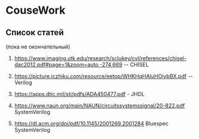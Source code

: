 # CouseWork
<h2>Список статей</h2>(пока не окончательный)

1. https://www.imaging.utk.edu/research/sclukey/cvl/references/chisel-dac2012.pdf#page=1&zoom=auto,-274,669 -- CHISEL

2. https://picture.iczhiku.com/resource/eetop/WHKHqHAIuHOiybBX.pdf -- Verilog

3. https://apps.dtic.mil/sti/pdfs/ADA450477.pdf - JHDL

4. https://www.naun.org/main/NAUN/circuitssystemssignal/20-822.pdf SystemVerilog

5. https://dl.acm.org/doi/pdf/10.1145/2001269.2001284 Bluespec SystemVerilog

